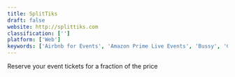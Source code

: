 ```yaml
---
title: SplitTiks
draft: false 
website: http://splittiks.com
classification: ['']
platform: ['Web']
keywords: ['Airbnb for Events', 'Amazon Prime Live Events', 'Bussy', 'CrowdMob', 'Event Hunt', 'EventsFrame', 'Finder', 'Guestlist', 'Jukely', 'Seatify', 'SketchPoints', 'Sporteventus for iOS', 'TickPick', 'TicketHarbor', 'Ticketlab', 'Up All Night']
---
```

Reserve your event tickets for a fraction of the price